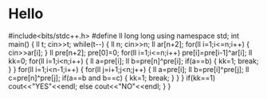 # Hello
#include<bits/stdc++.h>
#define ll long long
using namespace std;
int main()
{
    ll t;
    cin>>t;
    while(t--)
    {
        ll n;
        cin>>n;
        ll ar[n+2];
        for(ll i=1;i<=n;i++)
        {
            cin>>ar[i];
        }
        ll pre[n+2];
        pre[0]=0;
        for(ll i=1;i<=n;i++)
            pre[i]=pre[i-1]^ar[i];
            ll kk=0;
        for(ll i=1;i<n;i++)
        {
            ll a=pre[i];
            ll b=pre[n]^pre[i];
            if(a==b)
            {
                kk=1;
                break;
            }
        }
        for(ll i=1;i<n-1;i++)
        {
            for(ll j=i+1;j<n;j++)
            {
                ll a=pre[i];
                ll b=pre[i]^pre[j];
                ll c=pre[n]^pre[j];
                if(a==b and b==c)
                {
                    kk=1;
                    break;
                }
            }
        }
        if(kk==1)
            cout<<"YES"<<endl;
        else
            cout<<"NO"<<endl;
    }
}
